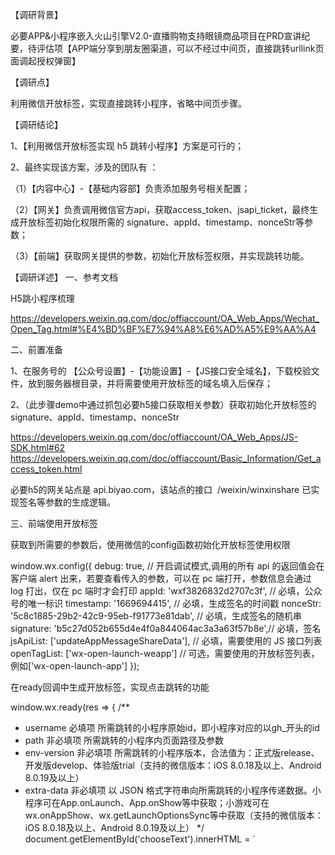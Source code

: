 【调研背景】

必要APP&小程序嵌入火山引擎V2.0-直播购物支持眼镜商品项目在PRD宣讲纪要，待评估项【APP端分享到朋友圈渠道，可以不经过中间页，直接跳转urllink页面调起授权弹窗】

【调研点】

利用微信开放标签，实现直接跳转小程序，省略中间页步骤。

【调研结论】

1、【利用微信开放标签实现 h5 跳转小程序】方案是可行的；

2、最终实现该方案，涉及的团队有 ：

（1）【内容中心】-【基础内容部】负责添加服务号相关配置；

（2）【网关】负责调用微信官方api，获取access_token、jsapi_ticket，最终生成开放标签初始化权限所需的 signature、appId、timestamp、nonceStr等参数；

（3）【前端】获取网关提供的参数，初始化开放标签权限，并实现跳转功能。

【调研详述】
一、参考文档

H5跳小程序梳理

https://developers.weixin.qq.com/doc/offiaccount/OA_Web_Apps/Wechat_Open_Tag.html#%E4%BD%BF%E7%94%A8%E6%AD%A5%E9%AA%A4

二、前置准备

1、在服务号的 【公众号设置】-【功能设置】-【JS接口安全域名】，下载校验文件，放到服务器根目录，并将需要使用开放标签的域名填入后保存；

2、（此步骤demo中通过抓包必要h5接口获取相关参数）获取初始化开放标签的signature、appId、timestamp、nonceStr

https://developers.weixin.qq.com/doc/offiaccount/OA_Web_Apps/JS-SDK.html#62
https://developers.weixin.qq.com/doc/offiaccount/Basic_Information/Get_access_token.html

必要h5的网关站点是 api.biyao.com，该站点的接口  /weixin/winxinshare 已实现签名等参数的生成逻辑。

三、前端使用开放标签

获取到所需要的参数后，使用微信的config函数初始化开放标签使用权限

window.wx.config({
  debug: true, // 开启调试模式,调用的所有 api 的返回值会在客户端 alert 出来，若要查看传入的参数，可以在 pc 端打开，参数信息会通过 log 打出，仅在 pc 端时才会打印
  appId: 'wxf3826832d2707c3f', // 必填，公众号的唯一标识
  timestamp: '1669694415', // 必填，生成签名的时间戳
  nonceStr: '5c8c1885-29b2-42c9-95eb-f91773e81dab', // 必填，生成签名的随机串
  signature: 'b5c27d052b655d4e4f0a844064ac3a3a63f57b8e',// 必填，签名
  jsApiList: ['updateAppMessageShareData'], // 必填，需要使用的 JS 接口列表
  openTagList: ['wx-open-launch-weapp'] // 可选，需要使用的开放标签列表，例如['wx-open-launch-app']
});

在ready回调中生成开放标签，实现点击跳转的功能

window.wx.ready(res => {
  /**
   * username    必填项    所需跳转的小程序原始id，即小程序对应的以gh_开头的id
   * path        非必填项  所需跳转的小程序内页面路径及参数
   * env-version 非必填项  所需跳转的小程序版本，合法值为：正式版release、开发版develop、体验版trial（支持的微信版本：iOS 8.0.18及以上、Android 8.0.19及以上）
   * extra-data  非必填项  以 JSON 格式字符串向所需跳转的小程序传递数据。小程序可在App.onLaunch、App.onShow等中获取；小游戏可在wx.onAppShow、wx.getLaunchOptionsSync等中获取（支持的微信版本：iOS 8.0.18及以上、Android 8.0.19及以上）
   */
  document.getElementById('chooseText').innerHTML = `
    <wx-open-launch-weapp
      id="launch-btn"
      username="gh_1571d72944a3"
      path="pages/market/luckyBag/luckyBag?luckyBagId=1790&luckyBagType=2"
      style="min-width: 100px;min-height: 100px;display: block;"
    >
      <script type="text/wxtag-template">
        <button class="btn">
			打开小程序
		</button>
        <style>.btn { padding: 12px }</style>
      <\/script>
    </wx-open-launch-weapp>
  `;
  //  上方两行的script结束标签需要增加反斜杠 \，否则会有语法报错

  const btn = document.getElementById('launch-btn');
  btn.addEventListener('launch', function (e) {
    console.log('success');
  });
  btn.addEventListener('error', function (e) {
    console.log('fail', e.detail);
  });
  console.log('ready触发', res);
})
四、最终效果（测试demo使用了5秒延迟）

安卓调试使用延迟5秒.mp4

IOS调试使用延迟5秒.mp4


